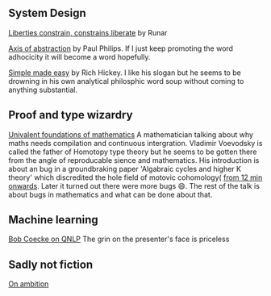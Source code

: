 ## System Design

[Liberties constrain, constrains liberate](https://www.youtube.com/watch?v=GqmsQeSzMdw) by Runar

[Axis of abstraction](https://www.youtube.com/watch?v=fOI7TJaojTs) by Paul Philips. If I just keep promoting the word adhocicity it will become a word hopefully. 

[Simple made easy](https://www.youtube.com/watch?v=SxdOUGdseq4) by Rich Hickey. I like his slogan but he seems to be drowning in his own analytical philosphic word soup without coming to anything substantial.

## Proof and type wizardry

[Univalent foundations of mathematics](https://www.youtube.com/watch?v=E9RiR9AcXeE) A mathematician talking about why maths needs compilation and continuous intergration. Vladimir Voevodsky is called the father of Homotopy type theory but he seems to be gotten there from the angle of reproducable sience and mathematics. His introduction is about an bug in a groundbraking paper 'Algabraic cycles and higher K theory' which discredited the hole field of motovic cohomology( [from 12 min onwards](https://youtu.be/E9RiR9AcXeE?t=733). Later it turned out there were more bugs 😄. The rest of the talk is about bugs in mathematics and what can be done about that.

## Machine learning

[Bob Coecke on QNLP](https://www.youtube.com/watch?v=X9uSV1YcOy4&t=0s) The grin on the presenter's face is priceless


## Sadly not fiction

[On ambition](https://medium.com/hashicorp-engineering/why-i-believe-hcl-is-better-than-yaml-78226a645b0d) 
 
